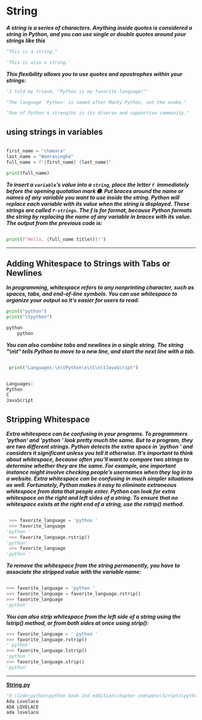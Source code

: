 # **String**

***A string is a series of characters. Anything inside quotes is considered a
string in Python, and you can use single or double quotes around your
strings like this***


```python
"This is a string."

'This is also a string.'
```

***This flexibility allows you to use quotes and apostrophes within your strings:***

```python
'I told my friend, "Python is my favorite language!"'

"The language 'Python' is named after Monty Python, not the snake."

"One of Python's strengths is its diverse and supportive community."
```

## **using strings in  variables**
```python

first_name = "chamara"
last_name = "Weerasinghe"
full_name = f"{first_name} {last_name}"

print(full_name)
```
***To insert a `variable`’s value into a `string`, place the letter `f `immediately
before the opening quotation mark ➊. Put braces around the name or names
of any variable you want to use inside the string. Python will replace each
variable with its value when the string is displayed.
These strings are called `f-strings`. The f is for format, because Python
formats the string by replacing the name of any variable in braces with its
value. The output from the previous code is:***



```python

print(f"Hello, {full_name.title()}!")

```

___
## **Adding Whitespace to Strings with Tabs or Newlines**
***In programming, whitespace refers to any nonprinting character, such as
spaces, tabs, and end-of-line symbols. You can use whitespace to organize
your output so it’s easier for users to read.***

```python
print("python")
print("\tpython")

```

```python
python
	python
```

***You can also combine tabs and newlines in a single string. The string
"\n\t" tells Python to move to a new line, and start the next line with a tab.***

```python

 print("Languages:\n\tPython\n\tC\n\tJavaScript")

```
```python

Languages:
Python
C
JavaScript

```

## **Stripping Whitespace**

***Extra whitespace can be confusing in your programs. To programmers
'python' and 'python ' look pretty much the same. But to a program, they are
two different strings. Python detects the extra space in 'python ' and
considers it significant unless you tell it otherwise.
It’s important to think about whitespace, because often you’ll want to
compare two strings to determine whether they are the same. For example,
one important instance might involve checking people’s usernames when
they log in to a website. Extra whitespace can be confusing in much simpler
situations as well. Fortunately, Python makes it easy to eliminate extraneous
whitespace from data that people enter.
Python can look for extra whitespace on the right and left sides of a
string. To ensure that no whitespace exists at the right end of a string, use
the rstrip() method.***

```python

 >>> favorite_language = 'python '
 >>> favorite_language
'python '
 >>> favorite_language.rstrip()
'python'
 >>> favorite_language
'python '

```

***To remove the whitespace from the string permanently, you have to
associate the stripped value with the variable name:***

```python

>>> favorite_language = 'python '
>>> favorite_language = favorite_language.rstrip()
>>> favorite_language
'python'

```

***You can also strip whitespace from the left side of a string using the
lstrip() method, or from both sides at once using strip():***

```python
>>> favorite_language = ' python '
>>> favorite_language.rstrip()
' python'
>>> favorite_language.lstrip()
'python '
>>> favorite_language.strip()
'python'

```

___

[**String.py**](../String.py)

```python
"E:\Code\python\python book 2nd eddition\chapter one\venv\Scripts\python.exe" "E:/Code/python/python book 2nd eddition/chapter one/String.py"
Ada Lovelace
ADA LOVELACE
ada lovelace

```